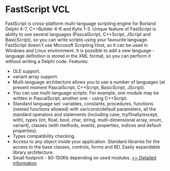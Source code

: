 # FastScript VCL
FastScript is cross-platform multi-language scripting engine for Borland Delphi 4-7, C++Builder 4-6 and Kylix 1-3.
Unique feature of FastScript is ability to use several languages (PascalScript, C++Script, JScript and BasicScript), so you can write scripts using your favourite language.
FastScript doesn't use Microsoft Scripting Host, so it can be used in Windows and Linux environment. It is possible to add a new language - language definition is stored in the XML format, so you can perform it without writing a Delphi code.
Features:
- OLE support.
- variant array support.
- Multi-language architecture allows you to use a number of languages (at present moment PascalScript, C++Script, BasicScript, JScript).
- You can use multi-language scripts. For example, one module may be written in PascalScript, another one - using C++Script.
- Standard language set: variables, constants, procedures, functions (nested functions allowed) with var/const/default parameters, all the standard operators and statements (including case, try/finally/except, with), types (int, float, bool, char, string, multi-dimensional array, enum, variant), classes (with methods, events, properties, indices and default properties).
- Types compatibility checking.
- Access to any object inside your application. Standard libraries for the access to the base classes, controls, forms and BD. Easily expandable library architecture.
- Small footprint - 80-150Kb depending on used modules.
[>> Detailed information](https://secure.shareit.com/shareit/product.html?productid=181105&affiliateid=200057808)